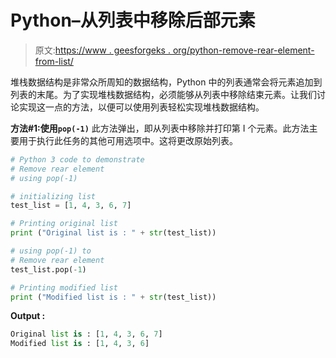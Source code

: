 # Python–从列表中移除后部元素

> 原文:[https://www . geesforgeks . org/python-remove-rear-element-from-list/](https://www.geeksforgeeks.org/python-remove-rear-element-from-list/)

堆栈数据结构是非常众所周知的数据结构，Python 中的列表通常会将元素追加到列表的末尾。为了实现堆栈数据结构，必须能够从列表中移除结束元素。让我们讨论实现这一点的方法，以便可以使用列表轻松实现堆栈数据结构。

**方法#1:使用`pop(-1)`**
此方法弹出，即从列表中移除并打印第 I 个元素。此方法主要用于执行此任务的其他可用选项中。这将更改原始列表。

```py
# Python 3 code to demonstrate 
# Remove rear element
# using pop(-1)

# initializing list 
test_list = [1, 4, 3, 6, 7]

# Printing original list
print ("Original list is : " + str(test_list))

# using pop(-1) to
# Remove rear element
test_list.pop(-1)

# Printing modified list 
print ("Modified list is : " + str(test_list))
```

**Output :**

```py
Original list is : [1, 4, 3, 6, 7]
Modified list is : [1, 4, 3, 6]

```